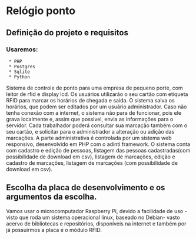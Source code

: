 # Relógio ponto

## Definição do projeto e requisitos
###  Usaremos:
     * PHP
     * Postgres
     * Sqlite
     * Python

Sistema de controle de ponto para uma empresa de pequeno porte, com leitor de rfid e display lcd.
Os usuários utilizarão o seu cartão com etiqueta RFID para marcar os horários de chegada e saída.
O sistema salva os horários, que podem ser editados por um usuário administrador.
Caso não tenha conexão com a internet, o sistema não para de funcionar, pois ele grava localmente e, assim que possivel, envia as informações para o servidor.
Cada trabalhador poderá consultar sua marcação também com o seu cartão, e solicitar para o administrador a alteração ou adição das marcações.
A parte administrativa é controlada por um sistema web responsivo, desenvolvido em PHP com o adinti framework. O sistema conta com cadastro e edição de pessoas, listagem das pessoas cadastradas(com possibilidade de download em csv), listagem de marcações, edição e cadastro de marcações, listagem de marcações (com possibilidade de download em csv).


## Escolha da placa de desenvolvimento e os argumentos da escolha.

Vamos usar o microcomputador Raspberry Pi, devido a facilidade de uso -visto que roda um sistema operacional linux, baseado no Debian- vasto acervo de bibliotecas e repositórios, disponíveis na internet e também por já possuirmos a placa e o módulo RFID.
